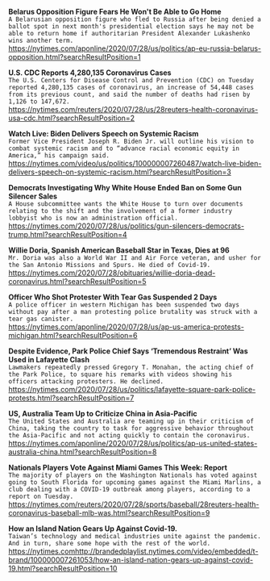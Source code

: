 **Belarus Opposition Figure Fears He Won't Be Able to Go Home**\
`A Belarusian opposition figure who fled to Russia after being denied a ballot spot in next month's presidential election says he may not be able to return home if authoritarian President Alexander Lukashenko wins another term.`\
https://nytimes.com/aponline/2020/07/28/us/politics/ap-eu-russia-belarus-opposition.html?searchResultPosition=1

**U.S. CDC Reports 4,280,135 Coronavirus Cases**\
`The U.S. Centers for Disease Control and Prevention (CDC) on Tuesday reported 4,280,135 cases of coronavirus, an increase of 54,448 cases from its previous count, and said the number of deaths had risen by 1,126 to 147,672.`\
https://nytimes.com/reuters/2020/07/28/us/28reuters-health-coronavirus-usa-cdc.html?searchResultPosition=2

**Watch Live: Biden Delivers Speech on Systemic Racism**\
`Former Vice President Joseph R. Biden Jr. will outline his vision to combat systemic racism and to “advance racial economic equity in America,” his campaign said.`\
https://nytimes.com/video/us/politics/100000007260487/watch-live-biden-delivers-speech-on-systemic-racism.html?searchResultPosition=3

**Democrats Investigating Why White House Ended Ban on Some Gun Silencer Sales**\
`A House subcommittee wants the White House to turn over documents relating to the shift and the involvement of a former industry lobbyist who is now an administration official.`\
https://nytimes.com/2020/07/28/us/politics/gun-silencers-democrats-trump.html?searchResultPosition=4

**Willie Doria, Spanish American Baseball Star in Texas, Dies at 96**\
`Mr. Doria was also a World War II and Air Force veteran, and usher for the San Antonio Missions and Spurs. He died of Covid-19.`\
https://nytimes.com/2020/07/28/obituaries/willie-doria-dead-coronavirus.html?searchResultPosition=5

**Officer Who Shot Protester With Tear Gas Suspended 2 Days**\
`A police officer in western Michigan has been suspended two days without pay after a man protesting police brutality was struck with a tear gas canister.`\
https://nytimes.com/aponline/2020/07/28/us/ap-us-america-protests-michigan.html?searchResultPosition=6

**Despite Evidence, Park Police Chief Says ‘Tremendous Restraint’ Was Used in Lafayette Clash**\
`Lawmakers repeatedly pressed Gregory T. Monahan, the acting chief of the Park Police, to square his remarks with videos showing his officers attacking protesters. He declined.`\
https://nytimes.com/2020/07/28/us/politics/lafayette-square-park-police-protests.html?searchResultPosition=7

**US, Australia Team Up to Criticize China in Asia-Pacific**\
`The United States and Australia are teaming up in their criticism of China, taking the country to task for aggressive behavior throughout the Asia-Pacific and not acting quickly to contain the coronavirus.`\
https://nytimes.com/aponline/2020/07/28/us/politics/ap-us-united-states-australia-china.html?searchResultPosition=8

**Nationals Players Vote Against Miami Games This Week: Report**\
`The majority of players on the Washington Nationals has voted against going to South Florida for upcoming games against the Miami Marlins, a club dealing with a COVID-19 outbreak among players, according to a report on Tuesday.`\
https://nytimes.com/reuters/2020/07/28/sports/baseball/28reuters-health-coronavirus-baseball-mlb-was.html?searchResultPosition=9

**How an Island Nation Gears Up Against Covid-19.**\
`Taiwan’s technology and medical industries unite against the pandemic. And in turn, share some hope with the rest of the world.`\
https://nytimes.comhttp://brandedplaylist.nytimes.com/video/embedded/t-brand/100000007261053/how-an-island-nation-gears-up-against-covid-19.html?searchResultPosition=10

